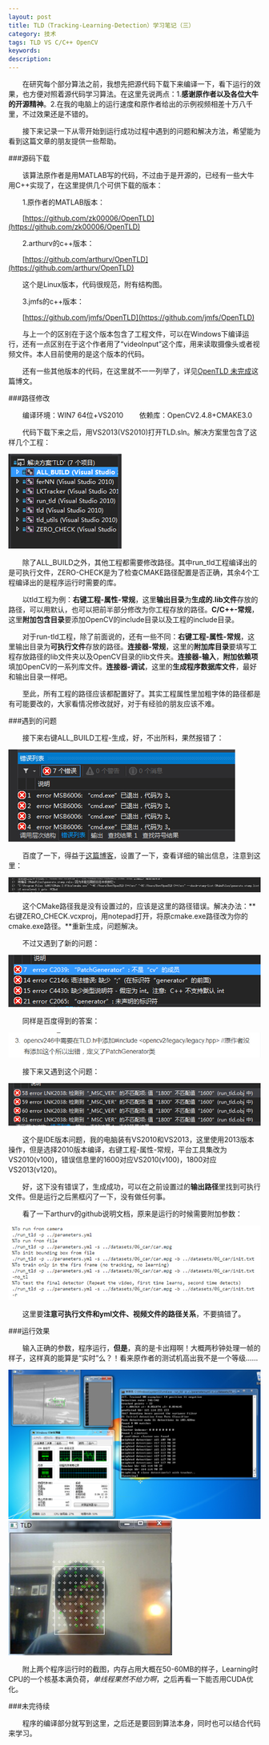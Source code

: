 ```yaml
---
layout: post
title: TLD（Tracking-Learning-Detection）学习笔记（三）
category: 技术
tags: TLD VS C/C++ OpenCV
keywords: 
description: 
---
```


&emsp;&emsp;在研究每个部分算法之前，我想先把源代码下载下来编译一下，看下运行的效果，也方便对照着源代码学习算法。在这里先说两点：1.**感谢原作者以及各位大牛的开源精神**。2.在我的电脑上的运行速度和原作者给出的示例视频相差十万八千里，不过效果还是不错的。

&emsp;&emsp;接下来记录一下从零开始到运行成功过程中遇到的问题和解决方法，希望能为看到这篇文章的朋友提供一些帮助。

###源码下载

&emsp;&emsp;该算法原作者是用MATLAB写的代码，不过由于是开源的，已经有一些大牛用C++实现了，在这里提供几个可供下载的版本：

&emsp;&emsp;1.原作者的MATLAB版本：

&emsp;&emsp;[https://github.com/zk00006/OpenTLD](https://github.com/zk00006/OpenTLD)

&emsp;&emsp;2.arthurv的c++版本：

&emsp;&emsp;[https://github.com/arthurv/OpenTLD](https://github.com/arthurv/OpenTLD)

&emsp;&emsp;这个是Linux版本，代码很规范，附有结构图。

&emsp;&emsp;3.jmfs的c++版本：

&emsp;&emsp;[https://github.com/jmfs/OpenTLD](https://github.com/jmfs/OpenTLD)

&emsp;&emsp;与上一个的区别在于这个版本包含了工程文件，可以在Windows下编译运行，还有一点区别在于这个作者用了“videoInput”这个库，用来读取摄像头或者视频文件。本人目前使用的是这个版本的代码。

&emsp;&emsp;还有一些其他版本的代码，在这里就不一一列举了，详见[OpenTLD 未完成](http://blog.csdn.net/windtalkersm/article/details/8018980)这篇博文。

###路径修改

&emsp;&emsp;编译环境：WIN7 64位+VS2010
&emsp;&emsp;依赖库：OpenCV2.4.8+CMAKE3.0

&emsp;&emsp;代码下载下来之后，用VS2013(VS2010)打开TLD.sln。解决方案里包含了这样几个工程：

![](/public/img/TLD/3-1.jpg)

&emsp;&emsp;除了ALL_BUILD之外，其他工程都需要修改路径。其中run_tld工程编译出的是可执行文件，ZERO-CHECK是为了检查CMAKE路径配置是否正确，其余4个工程编译出的是程序运行时需要的库。

&emsp;&emsp;以tld工程为例：**右键工程-属性-常规**，这里**输出目录**为**生成的.lib文件**存放的路径，可以用默认，也可以把前半部分修改为你工程存放的路径。**C/C++-常规**，这里**附加包含目录**要添加OpenCV的include目录以及工程的include目录。

&emsp;&emsp;对于run-tld工程，除了前面说的，还有一些不同：**右键工程-属性-常规**，这里输出目录为**可执行文件**存放的路径。**连接器-常规**，这里的**附加库目录**要填写工程存放路径的lib文件夹以及OpenCV目录的lib文件夹。**连接器-输入**，**附加依赖项**填加OpenCV的一系列库文件。**连接器-调试**，这里的**生成程序数据库文件**，最好和输出目录一样吧。

&emsp;&emsp;至此，所有工程的路径应该都配置好了。其实工程属性里加粗字体的路径都是有可能要改的，大家看情况修改就好，对于有经验的朋友应该不难。

###遇到的问题

&emsp;&emsp;接下来右键ALL_BUILD工程-生成，好，不出所料，果然报错了：

![](/public/img/TLD/3-2.jpg)

&emsp;&emsp;百度了一下，得益于[这篇博客](http://wzy600.blog.163.com/blog/static/1973785832013914103239151/)，设置了一下，查看详细的输出信息，注意到这里：

![](/public/img/TLD/3-3.jpg)

&emsp;&emsp;这个CMake路径我是没有设置过的，应该是这里的路径错误。解决办法：**右键ZERO_CHECK.vcxproj，用notepad打开，将原cmake.exe路径改为你的cmake.exe路径。**重新生成，问题解决。

&emsp;&emsp;不过又遇到了新的问题：

![](/public/img/TLD/3-4.jpg)

&emsp;&emsp;同样是百度得到的答案：

![](/public/img/TLD/3-5.jpg)

&emsp;&emsp;接下来又遇到这个问题：

![](/public/img/TLD/3-6.jpg)

&emsp;&emsp;这个是IDE版本问题，我的电脑装有VS2010和VS2013，这里使用2013版本操作，但是选择2010版本编译，右键工程-属性-常规，平台工具集改为VS2010(v100)，错误信息里的1600对应VS2010(v100)，1800对应VS2013(v120)。

&emsp;&emsp;好，这下没有错误了，生成成功，可以在之前设置过的**输出路径**里找到可执行文件。但是运行之后黑框闪了一下，没有做任何事。

&emsp;&emsp;看了一下arthurv的github说明文档，原来是运行的时候需要附加参数：

![](/public/img/TLD/3-7.jpg)

&emsp;&emsp;这里要**注意可执行文件和yml文件、视频文件的路径关系**，不要搞错了。

###运行效果

&emsp;&emsp;输入正确的参数，程序运行，**但是**，真的是卡出翔啊！大概两秒钟处理一帧的样子，这样真的能算是“实时”么？！看来原作者的测试机高出我不是一个等级……

![](/public/img/TLD/3-8.jpg)
![](/public/img/TLD/3-9.jpg)

&emsp;&emsp;附上两个程序运行时的截图，内存占用大概在50-60MB的样子，Learning时CPU的一个核基本满负荷，*单线程果然不给力啊*，之后再看一下能否用CUDA优化。

###未完待续

&emsp;&emsp;程序的编译部分就写到这里，之后还是要回到算法本身，同时也可以结合代码来学习。